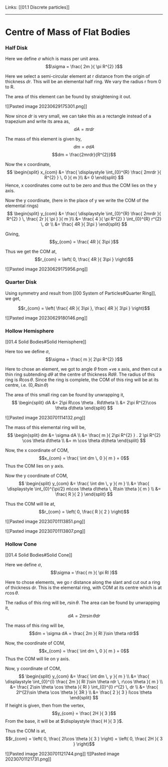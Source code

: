 Links: [[01.1 Discrete particles]]
___
# Centre of Mass of Flat Bodies
### Half Disk
Here we define $\sigma$ which is mass per unit area.
$$\sigma = \frac{ 2m }{ \pi R^{2} }$$

Here we select a semi-circular element at r distance from the origin of thickness $dr$. This will be an elemental half ring. We vary the radius r from 0 to R. 

The  area of this element can be found by straightening it out.

![[Pasted image 20230629175301.png]]

Now since $dr$ is very small, we can take this as a rectangle instead of a trapezium and write its area as,
$$dA = \pi rdr$$

The mass of this element is given by,
$$dm = \sigma dA$$
$$dm = \frac{2mrdr}{R^{2}}$$

Now the x coordinate,
$$
\begin{split}
x_{com} &= \frac{ \displaystyle \int_{0}^{R} \frac{ 2mrdr  }{ R^{2} }  \, 0  }{ m }\\
&= 0
\end{split}
$$
Hence, x coordinates come out to be zero and thus the COM lies on the y axis. 

Now the y coordinate, (here in the place of y we write the COM of the elemental rings)
$$
\begin{split}
y_{com} &= \frac{ \displaystyle \int_{0}^{R} \frac{ 2mrdr  }{ R^{2} }  \, \frac{ 2r }{ \pi }  }{ m }\\
&= \frac{ 4 }{ \pi R^{2} } \int_{0}^{R} r^{2} \, dr \\
&= \frac{ 4R }{ 3\pi } 
\end{split}
$$

Giving,
$$y_{com} = \frac{ 4R }{ 3\pi }$$

Thus we get the COM at,
$$r_{com} = \left(  0, \frac{ 4R }{ 3\pi } \right)$$

![[Pasted image 20230629175956.png]]

### Quarter Disk
Using symmetry and result from [[00 System of Particles#Quarter Ring]], we get,

$$r_{com} = \left( \frac{ 4R }{ 3\pi }, \frac{ 4R }{ 3\pi } \right)$$

![[Pasted image 20230629180146.png]]

### Hollow Hemisphere
[[01.4 Solid Bodies#Solid Hemisphere]]

Here too we define $\sigma$,
$$\sigma = \frac{ m }{ 2\pi R^{2} }$$

Here to chose an element, we got to angle $\theta$ from +ve x axis, and then cut a thin ring subtending $d\theta$ at the centre of thickness $Rd\theta$.  The radius of this ring is $R\cos \theta$. Since the ring is complete, the COM of this ring will be at its centre, i.e. $(0,R\sin \theta)$

The area of this small ring can be found by unwrapping it,
$$
\begin{split}
dA &= 2\pi R\cos \theta . Rd\theta \\
&= 2\pi R^{2}\cos \theta d\theta
\end{split}
$$

![[Pasted image 20230701114132.png]]

The mass of this elemental ring will be,
$$
\begin{split}
dm &= \sigma dA \\
&= \frac{ m }{ 2\pi R^{2} } . 2 \pi R^{2} \cos \theta d\theta \\
&= m \cos \theta d\theta
\end{split}
$$

Now, the x coordinate of COM,
$$x_{com} = \frac{ \int dm \, 0  }{ m } = 0$$
Thus the COM lies on y axis. 

Now the y coordinate of COM,
$$
\begin{split}
y_{com} &= \frac{ \int dm \, y  }{ m } \\
&= \frac{ \displaystyle \int_{0}^{\pi/2} m\cos \theta d\theta \, R\sin \theta }{ m } \\
&= \frac{ R }{ 2 }
\end{split}
$$

Thus the COM will lie at,
$$r_{com} = \left( 0, \frac{ R }{ 2 } \right)$$

![[Pasted image 20230701113851.png]]

![[Pasted image 20230701113807.png]]

### Hollow Cone
[[01.4 Solid Bodies#Solid Cone]]

Here we define $\sigma$,
$$\sigma = \frac{ m }{ \pi Rl }$$

Here to chose elements, we go r distance along the slant and cut out a ring of thickness dr. This is the elemental ring, with COM at its centre which is at $r\cos \theta$.

The radius of this ring will be, $r\sin \theta$. 
The area can be found by unwrapping it,
$$dA = 2\pi r\sin \theta dr$$

The mass of this ring will be,
$$dm = \sigma dA = \frac{ 2m }{ Rl }\sin \theta rdr$$

Now, the coordinate of COM,
$$x_{com} = \frac{ \int dm \, 0 }{ m } = 0$$
Thus the COM will lie on y axis.

Now, y coordinate of COM,
$$
\begin{split}
y_{com} &= \frac{ \int dm \, y }{ m } \\
&= \frac{ \displaystyle \int_{0}^{l} \frac{ 2m }{ Rl }\sin \theta rdr \, r\cos \theta }{ m } \\
&= \frac{ 2\sin \theta \cos \theta }{ Rl } \int_{0}^{l} r^{2} \, dr \\
&= \frac{ 2l^{2}\sin \theta \cos \theta }{ 3R } \\
&= \frac{ 2 }{ 3 } l\cos \theta
\end{split}
$$
If height is given, then from the vertex,
$$y_{com} = \frac{ 2H }{ 3 }$$
From the base, it will be at $\displaystyle \frac{ H }{ 3 }$.

Thus the COM is at,
$$r_{com} = \left( 0, \frac{ 2l\cos \theta }{ 3 } \right) = \left( 0, \frac{ 2H }{ 3 } \right)$$

![[Pasted image 20230701121744.png]]
![[Pasted image 20230701121731.png]]